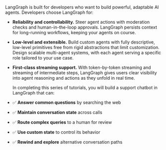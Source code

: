 LangGraph is built for developers who want to build powerful, adaptable AI agents. Developers choose LangGraph for:

- **Reliability and controllability.** Steer agent actions with moderation checks and human-in-the-loop approvals. LangGraph persists context for long-running workflows, keeping your agents on course.
- **Low-level and extensible.** Build custom agents with fully descriptive, low-level primitives free from rigid abstractions that limit customization. Design scalable multi-agent systems, with each agent serving a specific role tailored to your use case.
- **First-class streaming support.** With token-by-token streaming and streaming of intermediate steps, LangGraph gives users clear visibility into agent reasoning and actions as they unfold in real time.
  
  In completing this series of tutorials, you will build a support chatbot in LangGraph that can:

- ✅ **Answer common questions** by searching the web
- ✅ **Maintain conversation state** across calls
- ✅ **Route complex queries** to a human for review
- ✅ **Use custom state** to control its behavior
- ✅ **Rewind and explore** alternative conversation paths
  
  